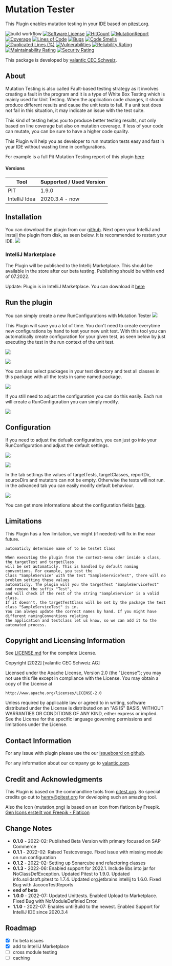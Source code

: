 # Mutation Tester
This Plugin enables mutation testing in your IDE based on <a href="https://pitest.org">pitest.org</a>.

![build workflow](https://github.com/valantic/mutation-tester/actions/workflows/gradle-build.yml/badge.svg)
[![Software License](https://img.shields.io/badge/license-Apache%202-green.svg?style=flat-square)](LICENSE.md)
[![HitCount](http://hits.dwyl.com/valantic/mutation-tester.svg?style=flat-square)](http://hits.dwyl.com/valantic/mutation-tester)
[![MutationReport](https://img.shields.io/badge/mutation%20coverage-91%25-green.svg?style=flat-square)](https://htmlpreview.github.io/?https://github.com/valantic/mutation-tester/blob/main/samples/pitreport-v.1.0.0/index.html)
[![Coverage](https://sonarcloud.io/api/project_badges/measure?project=valantic_mutation-tester&metric=coverage)](https://sonarcloud.io/summary/new_code?id=valantic_mutation-tester)
[![Lines of Code](https://sonarcloud.io/api/project_badges/measure?project=valantic_mutation-tester&metric=ncloc)](https://sonarcloud.io/summary/new_code?id=valantic_mutation-tester)
[![Bugs](https://sonarcloud.io/api/project_badges/measure?project=valantic_mutation-tester&metric=bugs)](https://sonarcloud.io/summary/new_code?id=valantic_mutation-tester)
[![Code Smells](https://sonarcloud.io/api/project_badges/measure?project=valantic_mutation-tester&metric=code_smells)](https://sonarcloud.io/summary/new_code?id=valantic_mutation-tester)
[![Duplicated Lines (%)](https://sonarcloud.io/api/project_badges/measure?project=valantic_mutation-tester&metric=duplicated_lines_density)](https://sonarcloud.io/summary/new_code?id=valantic_mutation-tester)
[![Vulnerabilities](https://sonarcloud.io/api/project_badges/measure?project=valantic_mutation-tester&metric=vulnerabilities)](https://sonarcloud.io/summary/new_code?id=valantic_mutation-tester)
[![Reliability Rating](https://sonarcloud.io/api/project_badges/measure?project=valantic_mutation-tester&metric=reliability_rating)](https://sonarcloud.io/summary/new_code?id=valantic_mutation-tester)
[![Maintainability Rating](https://sonarcloud.io/api/project_badges/measure?project=valantic_mutation-tester&metric=sqale_rating)](https://sonarcloud.io/summary/new_code?id=valantic_mutation-tester)
[![Security Rating](https://sonarcloud.io/api/project_badges/measure?project=valantic_mutation-tester&metric=security_rating)](https://sonarcloud.io/summary/new_code?id=valantic_mutation-tester)

This package is developed by [valantic CEC Schweiz](https://www.valantic.com/).


## About
Mutation Testing is also called Fault-based testing strategy as it involves creating a fault in the program and it is a type of White Box Testing which is mainly used for Unit Testing.
When the application code changes, it should produce different results and cause the unit tests to fail. If a unit test does not fail in this situation, it may indicate an issue with the test suite.

This kind of testing helps you to produce better testing results, not only based on line coverage but also on mutation coverage. If less of your code can mutate, you can be sure to have a higher code quality.

This Plugin will help you as developer to run mutation tests easy and fast in your IDE without wasting time in configurations.

For example is a full Pit Mutation Testing report of this plugin <a href="https://htmlpreview.github.io/?https://github.com/valantic/mutation-tester/blob/main/samples/pitreport-v.1.0.0/index.html">here</a>

#### Versions
| Tool          | Supported / Used Version |
|---------------|--------------------------|
| PIT           | 1.9.0                    |
| IntelliJ Idea | 2020.3.4 - now           |


## Installation
You can download the plugin from our [github](https://github.com/valantic/mutation-tester).
Next open your IntelliJ and install the plugin from disk, as seen below.
It is recommended to restart your IDE.
![](./samples/screenshots/install-disk.png)


### IntelliJ Marketplace
The Plugin will be published to the Intellij Marketplace. This should be available in the store after our beta testing.
Publishing should be within end of 07.2022.

Update: Plugin is in IntelliJ Marketplace. You can download it [here](https://plugins.jetbrains.com/plugin/19453-mutation-tester)

## Run the plugin
You can simply create a new RunConfigurations with Mutation Tester
![](./samples/screenshots/create-configuration.png)

This Plugin will save you a lot of time. You don't need to create everytime new configurations by hand to test your new unit test. 
With this tool you can automatically create configuration for your given test, as seen below by just executing the test in the run context of the unit test.

![](./samples/screenshots/run-in-class.png)

![](./samples/screenshots/right-click-in-class.png)

You can also select packages in your test directory and test all classes in this package with all the tests in same named package.

![](./samples/screenshots/run-context-menu.png)

If you still need to adjust the configuration you can do this easily. Each run will create a RunConfiguration you can simply modify.

![](./samples/screenshots/run-as.png)


## Configuration
If you need to adjust the defualt configuration, you can just go into your RunConfiguration and adjust the default settings.

![](./samples/screenshots/settings-1.png)

![](./samples/screenshots/settings-2.png)

In the tab settings the values of targetTests, targetClasses, reportDir, sourceDirs and mutators can not be empty. Otherwise the tests will not run. in the advanced tab you can easily modify default behaviour.

![](./samples/screenshots/advanced-settings.png)


You can get more informations about the configuration fields [here](https://pitest.org/quickstart/commandline/).

## Limitations
This Plugin has a few limitation, we might (if needed) will fix in the near future.

```
automaticly determine name of to be testet Class

When executing the plugin from the context-menu oder inside a class, the targetTest and targetClass 
will be set automaticly. This is handled by default naming conventions. For example, you test the 
Class "SampleService" with the test "SampleServiceTest", there will no problem setting these values 
automaticly. The plugin will you the targetTest "SampleServiceTest" and remove the suffix "Test", 
and will check if the rest of the string "SampleService" is a valid class.
If it doesn't, the targetTestClass will be set by the package the test class "SampleServiceTest" is in. 
You can always update the correct names by hand. If you might have different namingConventions relating 
the application and testclass let us know, so we can add it to the automated process.
```

## Copyright and Licensing Information
See [LICENSE.md](LICENSE.md) for the complete License.

Copyright [2022] [valantic CEC Schweiz AG]

Licensed under the Apache License, Version 2.0 (the "License");
you may not use this file except in compliance with the License.
You may obtain a copy of the License at

```
http://www.apache.org/licenses/LICENSE-2.0
```

Unless required by applicable law or agreed to in writing, software
distributed under the License is distributed on an "AS IS" BASIS,
WITHOUT WARRANTIES OR CONDITIONS OF ANY KIND, either express or implied.
See the License for the specific language governing permissions and
limitations under the License.


## Contact Information
For any issue with plugin please use the our <a href="https://github.com/valantic/mutation-tester/issues">issueboard on github</a>.

For any information about our company go to <a href="https://valantic.com">valantic.com</a>.


## Credit and Acknowledgments
This Plugin is based on the commandline tools from <a href="https://pitest.org/">pitest.org</a>.
So special credits go out to henry@pitest.org for developing such an amazing tool.

Also the Icon (mutation.png) is based on an icon from flaticon by Freepik.
<a href="https://www.flaticon.com/de/kostenlose-icons/gen" title="gen Icons">Gen Icons erstellt von Freepik - Flaticon</a>

## Change Notes
- <b>0.1.0</b> - 2022-02: Published Beta Version with primary focused on SAP Commerce
- <b>0.1.1</b> - 2022-02: Raised Testcoverage. Fixed issue with missing module on run configuration
- <b>0.1.2</b> - 2022-02: Setting up Sonarcube and refactoring classes
- <b>0.1.3</b> - 2022-06: Enabled support for 2022.1. Include libs into jar for NoClassDefException. Updated Pitest to 1.9.0. Updated info.solidsoft.pitest to 1.7.4. Updated org.jetbrains.intellij to 1.6.0. Fixed Bug with JacocoTestReports
- <b>end of beta</b>
- <b>1.0.0</b> - 2022-07: Updated Unittests. Enabled Upload to Marketplace. Fixed Bug with NoModuleDefinied Error.
- <b>1.1.0</b> - 2022-07: Enables untilBuild to the newest. Enabled Support for IntelliJ IDE since 2020.3.4

## Roadmap
- [x] fix beta issues
- [x] add to IntelliJ Marketplace
- [ ] cross module testing
- [ ] caching
